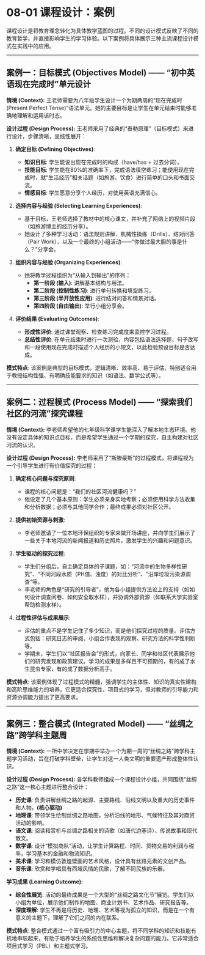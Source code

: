 # 08-01 课程设计：案例

课程设计是将教育理念转化为具体教学蓝图的过程。不同的设计模式反映了不同的教育哲学，并直接影响学生的学习体验。以下案例将具体展示三种主流课程设计模式在实践中的应用。

---

## 案例一：目标模式 (Objectives Model) —— “初中英语现在完成时”单元设计

**情境 (Context):**
王老师需要为八年级学生设计一个为期两周的“现在完成时 (Present Perfect Tense)”语法单元。她的主要目标是让学生在单元结束时能够准确地理解和运用该时态。

**设计过程 (Design Process):**
王老师采用了经典的“泰勒原理”（目标模式）来进行设计，步骤清晰，呈线性展开：

1. **确定目标 (Defining Objectives)**:
    - **知识目标**: 学生能说出现在完成时的构成（have/has + 过去分词）。
    - **技能目标**: 学生能在80%的准确率下，完成语法填空练习；能使用现在完成时，就“生活经历”相关话题（如旅游、饮食）进行简单的口头和书面交流。
    - **情感目标**: 学生愿意分享个人经历，对使用英语充满信心。

2. **选择内容与经验 (Selecting Learning Experiences)**:
    - 基于目标，王老师选择了教材中的核心课文，并补充了网络上的视频片段（如旅游博主的经历分享）。
    - 她设计了多种学习活动：语法规则讲解、机械性操练（Drills）、结对问答（Pair Work）、以及一个最终的小组活动——“你做过最大胆的事是什么？”分享会。

3. **组织内容与经验 (Organizing Experiences)**:
    - 她将教学过程组织为“从输入到输出”的序列：
        - **第一阶段 (输入)**: 讲解基本结构与用法。
        - **第二阶段 (控制性练习)**: 进行单句转换和填空练习。
        - **第三阶段 (半开放性应用)**: 进行结对问答和情景对话。
        - **第四阶段 (自由输出)**: 举行小组分享会。

4. **评价结果 (Evaluating Outcomes)**:
    - **形成性评价**: 通过课堂观察、检查练习完成度来监控学习过程。
    - **总结性评价**: 在单元结束时进行一次测验，内容包括语法选择题、句子改写和一段使用现在完成时描述个人经历的小短文，以此检验预设目标是否达成。

**模式特点**:
该案例是典型的目标模式，逻辑清晰、效率高、易于评估，特别适合用于教授结构性强、有明确技能要求的知识（如语法、数学公式等）。

---

## 案例二：过程模式 (Process Model) —— “探索我们社区的河流”探究课程

**情境 (Context):**
李老师希望他的七年级科学课学生能深入了解本地生态环境。他没有设定具体的知识点目标，而是希望学生通过一个学期的探究，自主构建对社区河流的认识。

**设计过程 (Design Process):**
李老师采用了“斯滕豪斯”的过程模式，将课程视为一个引导学生进行有价值探究的过程：

1. **确定核心问题与探究原则**:
    - 课程的核心问题是：“我们的社区河流健康吗？”
    - 他设定了几个基本原则：学生必须亲身实地考察；必须使用科学方法收集和分析数据；必须与其他同学合作；最终成果必须对社区公开。

2. **提供初始资源与刺激**:
    - 李老师邀请了一位本地环保组织的专家来做开场讲座，并向学生们展示了一些关于本地河流的新闻报道和历史照片，激发学生的兴趣和问题意识。

3. **学生驱动的探究过程**:
    - 学生们分组后，自主确定具体的子课题，如：“河流中的生物多样性研究”、“不同河段水质（PH值、浊度）的对比分析”、“沿岸垃圾污染源调查”等。
    - 李老师的角色是“研究的引导者”，他为各小组提供方法论上的支持（如如何设计调查问卷、如何安全取水样），并协调外部资源（如联系大学实验室帮助检测水样）。

4. **过程性评估与成果展示**:
    - 评估的重点不是学生记住了多少知识，而是他们探究过程的质量。评估方式包括：研究日志的审阅、小组合作表现的观察、研究方法的科学性判断等。
    - 学期末，学生们以“社区报告会”的形式，向家长、同学和社区代表展示他们的研究发现和政策建议。学习的成果是多样且不可预期的，有的成了水生昆虫专家，有的成了数据分析高手。

**模式特点**:
该案例体现了过程模式的精髓，强调学生的主体性、知识的真实性建构和高阶思维能力的培养。它更适合探究性、项目式的学习，但对教师的引导能力和资源协调能力提出了更高要求。

---

## 案例三：整合模式 (Integrated Model) —— “丝绸之路”跨学科主题周

**情境 (Context):**
一所中学决定在学期中举办一个为期一周的“丝绸之路”跨学科主题学习活动，旨在打破学科壁垒，让学生对这一人类文明的重要遗产形成整体性认识。

**设计过程 (Design Process):**
各学科教师组成一个课程设计小组，共同围绕“丝绸之路”这一核心主题进行整合设计：

- **历史课**: 负责讲解丝绸之路的起源、主要路线、沿线文明以及重大的历史事件和人物。**(核心驱动)**
- **地理课**: 带领学生绘制丝绸之路地图，分析沿线的地形、气候特征及其对商贸活动的影响。
- **语文课**: 阅读和赏析与丝绸之路相关的诗歌（如唐代边塞诗）、传说故事和现代散文。
- **数学课**: 设计“模拟商队”活动，让学生计算路程、时间、货物交易的利润与税率，学习基本的金融和物流知识。
- **美术课**: 学习和模仿敦煌壁画的艺术风格，设计具有丝路元素的文创产品。
- **音乐课**: 欣赏和学唱具有西域风情的民歌，了解不同民族的乐器。

**学习成果 (Learning Outcome):**

- **综合性展览**: 活动的最终成果是一个大型的“丝绸之路文化节”展览。学生们以小组为单位，展示他们制作的地图、商业计划书、艺术作品、研究报告等。
- **深度理解**: 学生不再是将历史、地理、艺术等视为孤立的知识，而是在一个有意义的主题下，理解了它们之间的内在联系。

**模式特点**:
整合模式通过一个富有吸引力的中心主题，将不同学科的知识和技能有机地串联起来，有助于培养学生的系统性思维和解决复杂问题的能力。它非常适合项目式学习（PBL）和主题式学习。
